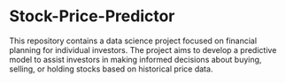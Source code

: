 # Stock-Price-Predictor
This repository contains a data science project focused on financial planning for individual investors. The project aims to develop a predictive model to assist investors in making informed decisions about buying, selling, or holding stocks based on historical price data.
